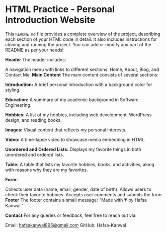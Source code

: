 # HTML Practice - Personal Introduction Website

This `README.md` file provides a complete overview of the project, describing each section of your HTML code in detail. It also includes instructions for cloning and running the project. You can add or modify any part of the README as per your needs!

**Header**
The header includes:

A navigation menu with links to different sections: Home, About, Blog, and Contact Me.
**Main Content**
The main content consists of several sections:

**Introduction:** A brief personal introduction with a background color for styling.

**Education:** A summary of my academic background in Software Engineering.

**Hobbies:** A list of my hobbies, including web development, WordPress design, and reading books.

**Images:** Visual content that reflects my personal interests.

**Video:** A time-lapse video to showcase media embedding in HTML.

**Unordered and Ordered Lists:** Displays my favorite things in both unordered and ordered lists.

**Table:** A table that lists my favorite hobbies, books, and activities, along with reasons why they are my favorites.

**Form:**

Collects user data (name, email, gender, date of birth).
Allows users to check their favorite hobbies.
Accepts user comments and submits the form.
**Footer**
The footer contains a small message: "Made with 💗 by Hafsa Kanwal."

**Contact**
For any queries or feedback, feel free to reach out via:

Email: hafsakanwal895@gmail.com
GitHub: Hafsa-Kanwal
